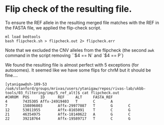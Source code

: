 # Flip check of the resulting file.

To ensure the REF allele in the resulting merged file matches with the REF in the FASTA file, 
we applied the flip-check script.

```
ml load bedtools
bash flipcheck.sh > flipcheck.out 2> flipcheck.err
```

Note that we excluded the CNV alleles from the flipcheck (the second `awk` command in the script removing ``$4 == N` and `$4 == P`)


We found the resulting file is almost perfect with 5 exceptions (for autosomes). It seemed like we have some flips for chrM but it should be fine....

```
[ytanigaw@sh-109-53 /oak/stanford/groups/mrivas/users/ytanigaw/repos/rivas-lab/ukbb-tools/03_filtering/imp/5_ref_alt]$ cat flipcheck.out
#CHROM  POS     ID      REF     ALT     FASTA_REF
4       7435305 Affx-24919403   T       C       A
7       150896003       Affx-29977087   T       G       C
12      53011955        Affx-8165091    T       C       G
21      46354975        Affx-18140622   A       G       C
22      39218764        Affx-19589717   T       C       G
```
